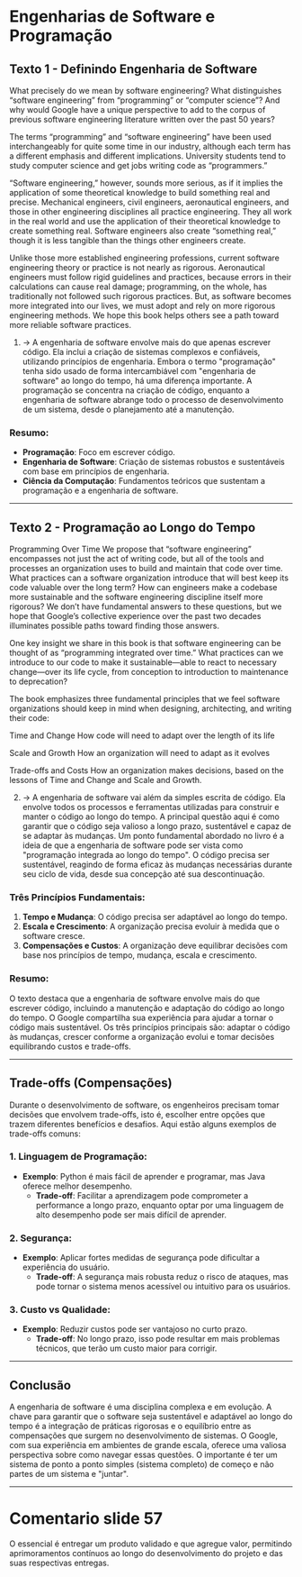 # Engenharias de Software e Programação

## Texto 1 - Definindo Engenharia de Software
What precisely do we mean by software engineering? What distinguishes “software engineering” from “programming” or “computer science”? And why would Google have a unique perspective to add to the corpus of previous software engineering literature written over the past 50 years?
 
The terms “programming” and “software engineering” have been used interchangeably for quite some time in our industry, although each term has a different emphasis and different implications. University students tend to study computer science and get jobs writing code as “programmers.”
 
“Software engineering,” however, sounds more serious, as if it implies the application of some theoretical knowledge to build something real and precise. Mechanical engineers, civil engineers, aeronautical engineers, and those in other engineering disciplines all practice engineering. They all work in the real world and use the application of their theoretical knowledge to create something real. Software engineers also create “something real,” though it is less tangible than the things other engineers create.
 
Unlike those more established engineering professions, current software engineering theory or practice is not nearly as rigorous. Aeronautical engineers must follow rigid guidelines and practices, because errors in their calculations can cause real damage; programming, on the whole, has traditionally not followed such rigorous practices. But, as software becomes more integrated into our lives, we must adopt and rely on more rigorous engineering methods. We hope this book helps others see a path toward more reliable software practices.

1. -> A engenharia de software envolve mais do que apenas escrever código. Ela inclui a criação de sistemas complexos e confiáveis, utilizando princípios de engenharia. Embora o termo "programação" tenha sido usado de forma intercambiável com "engenharia de software" ao longo do tempo, há uma diferença importante. A programação se concentra na criação de código, enquanto a engenharia de software abrange todo o processo de desenvolvimento de um sistema, desde o planejamento até a manutenção.

### Resumo:
- **Programação**: Foco em escrever código.
- **Engenharia de Software**: Criação de sistemas robustos e sustentáveis com base em princípios de engenharia.
- **Ciência da Computação**: Fundamentos teóricos que sustentam a programação e a engenharia de software.

---

## Texto 2 - Programação ao Longo do Tempo
Programming Over Time
We propose that “software engineering” encompasses not just the act of writing code, but all of the tools and processes an organization uses to build and maintain that code over time. What practices can a software organization introduce that will best keep its code valuable over the long term? How can engineers make a codebase more sustainable and the software engineering discipline itself more rigorous? We don’t have fundamental answers to these questions, but we hope that Google’s collective experience over the past two decades illuminates possible paths toward finding those answers.
 
One key insight we share in this book is that software engineering can be thought of as “programming integrated over time.” What practices can we introduce to our code to make it sustainable—able to react to necessary change—over its life cycle, from conception to introduction to maintenance to deprecation?
 
The book emphasizes three fundamental principles that we feel software organizations should keep in mind when designing, architecting, and writing their code:
 
Time and Change
How code will need to adapt over the length of its life
 
Scale and Growth
How an organization will need to adapt as it evolves
 
Trade-offs and Costs
How an organization makes decisions, based on the lessons of Time and Change and Scale and Growth.

2. -> A engenharia de software vai além da simples escrita de código. Ela envolve todos os processos e ferramentas utilizadas para construir e manter o código ao longo do tempo. A principal questão aqui é como garantir que o código seja valioso a longo prazo, sustentável e capaz de se adaptar às mudanças. Um ponto fundamental abordado no livro é a ideia de que a engenharia de software pode ser vista como "programação integrada ao longo do tempo". O código precisa ser sustentável, reagindo de forma eficaz às mudanças necessárias durante seu ciclo de vida, desde sua concepção até sua descontinuação.

### Três Princípios Fundamentais:
1. **Tempo e Mudança**: O código precisa ser adaptável ao longo do tempo.
2. **Escala e Crescimento**: A organização precisa evoluir à medida que o software cresce.
3. **Compensações e Custos**: A organização deve equilibrar decisões com base nos princípios de tempo, mudança, escala e crescimento.

### Resumo:
O texto destaca que a engenharia de software envolve mais do que escrever código, incluindo a manutenção e adaptação do código ao longo do tempo. O Google compartilha sua experiência para ajudar a tornar o código mais sustentável. Os três princípios principais são: adaptar o código às mudanças, crescer conforme a organização evolui e tomar decisões equilibrando custos e trade-offs.

---

## Trade-offs (Compensações)

Durante o desenvolvimento de software, os engenheiros precisam tomar decisões que envolvem trade-offs, isto é, escolher entre opções que trazem diferentes benefícios e desafios. Aqui estão alguns exemplos de trade-offs comuns:

### 1. Linguagem de Programação:
- **Exemplo**: Python é mais fácil de aprender e programar, mas Java oferece melhor desempenho.
  - **Trade-off**: Facilitar a aprendizagem pode comprometer a performance a longo prazo, enquanto optar por uma linguagem de alto desempenho pode ser mais difícil de aprender.

### 2. Segurança:
- **Exemplo**: Aplicar fortes medidas de segurança pode dificultar a experiência do usuário.
  - **Trade-off**: A segurança mais robusta reduz o risco de ataques, mas pode tornar o sistema menos acessível ou intuitivo para os usuários.

### 3. Custo vs Qualidade:
- **Exemplo**: Reduzir custos pode ser vantajoso no curto prazo.
  - **Trade-off**: No longo prazo, isso pode resultar em mais problemas técnicos, que terão um custo maior para corrigir.

---

## Conclusão

A engenharia de software é uma disciplina complexa e em evolução. A chave para garantir que o software seja sustentável e adaptável ao longo do tempo é a integração de práticas rigorosas e o equilíbrio entre as compensações que surgem no desenvolvimento de sistemas. O Google, com sua experiência em ambientes de grande escala, oferece uma valiosa perspectiva sobre como navegar essas questões. O importante é ter um sistema de ponto a ponto simples (sistema completo) de começo e não partes de um sistema e "juntar". 

---

# Comentario slide 57

O essencial é entregar um produto validado e que agregue valor, permitindo aprimoramentos contínuos ao longo do desenvolvimento do projeto e das suas respectivas entregas.

